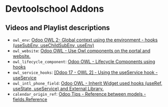 # Devtoolschool Addons

## Videos and Playlist descriptions

- `owl_env`: [Odoo OWL 2- Global context using the environment - hooks (useSubEnv, useChildSubEnv, useEnv)](https://youtu.be/Ivjh_2jKmRk?si=Oax9NTnDmsGjAJNk)
- `owl_website`: [Odoo OWL - Use Owl components on the portal and website.](https://youtu.be/Vd3o3dqTwjk)
- `owl_lifecycle_component`: [Odoo OWL - Lifecycle Components using hooks](https://youtu.be/_Tbrop6kRyI)
- `owl_service_hooks`: [[Odoo 17 - OWL 2] - Using the useService hook - useService](https://www.youtube.com/playlist?list=PLGPKbeX3NwWCyLGQsXtkNnjwlYLEh_Qal)
- `owl_intl_phone_field`: [Odoo OWL - Inherit Widget used hooks (useRef, useState, useService) and External Library.](https://youtu.be/7SuMxc4skeI)
- `calendar_origin_ref`: [Odoo Tips - Reference between models - fields.Reference](https://youtu.be/R7-CYeU65bU)

